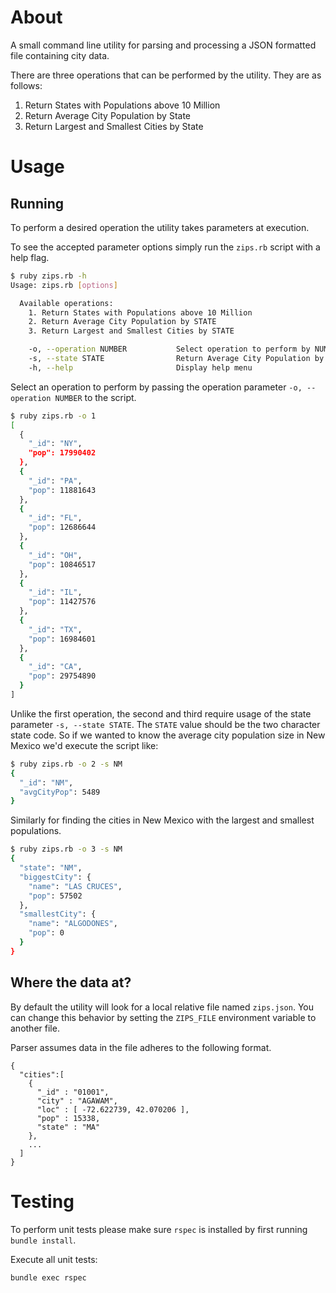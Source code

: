 About
===============

A small command line utility for parsing and processing a JSON formatted file containing city data.

There are three operations that can be performed by the utility. They are as follows:

1. Return States with Populations above 10 Million
2. Return Average City Population by State
3. Return Largest and Smallest Cities by State

Usage
===============

Running
---------------

To perform a desired operation the utility takes parameters at execution.

To see the accepted parameter options simply run the `zips.rb` script with a help flag.

```bash
$ ruby zips.rb -h
Usage: zips.rb [options]

  Available operations:
    1. Return States with Populations above 10 Million
    2. Return Average City Population by STATE
    3. Return Largest and Smallest Cities by STATE

    -o, --operation NUMBER           Select operation to perform by NUMBER
    -s, --state STATE                Return Average City Population by STATE code
    -h, --help                       Display help menu
```

Select an operation to perform by passing the operation parameter `-o, --operation NUMBER` to the script.

```bash
$ ruby zips.rb -o 1
[
  {
    "_id": "NY",
    "pop": 17990402
  },
  {
    "_id": "PA",
    "pop": 11881643
  },
  {
    "_id": "FL",
    "pop": 12686644
  },
  {
    "_id": "OH",
    "pop": 10846517
  },
  {
    "_id": "IL",
    "pop": 11427576
  },
  {
    "_id": "TX",
    "pop": 16984601
  },
  {
    "_id": "CA",
    "pop": 29754890
  }
]
```

Unlike the first operation, the second and third require usage of the state parameter `-s, --state STATE`. The `STATE` value should be the two character state code. So if we wanted to know the average city population size in New Mexico we'd execute the script like:

```bash
$ ruby zips.rb -o 2 -s NM
{
  "_id": "NM",
  "avgCityPop": 5489
}
```

Similarly for finding the cities in New Mexico with the largest and smallest populations.

```bash
$ ruby zips.rb -o 3 -s NM
{
  "state": "NM",
  "biggestCity": {
    "name": "LAS CRUCES",
    "pop": 57502
  },
  "smallestCity": {
    "name": "ALGODONES",
    "pop": 0
  }
}
```

Where the data at?
---------------

By default the utility will look for a local relative file named `zips.json`. You can change this behavior by setting the `ZIPS_FILE` environment variable to another file.

Parser assumes data in the file adheres to the following format.

```
{
  "cities":[
    {
      "_id" : "01001",
      "city" : "AGAWAM",
      "loc" : [ -72.622739, 42.070206 ],
      "pop" : 15338,
      "state" : "MA"
    },
    ...
  ]
}
```

Testing
===============

To perform unit tests please make sure `rspec` is installed by first running `bundle install`.

Execute all unit tests:

```bash
bundle exec rspec
```

